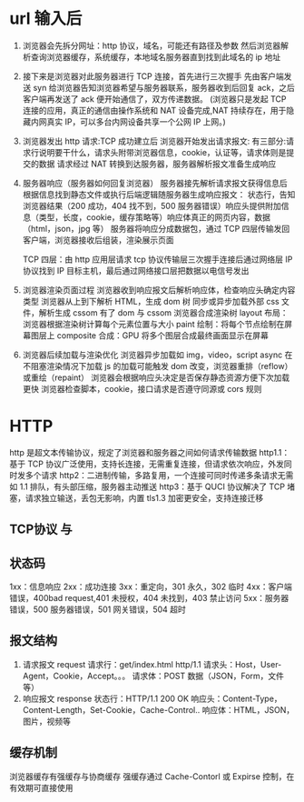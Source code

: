 # url 输入后

1. 浏览器会先拆分网址：http 协议，域名，可能还有路径及参数
   然后浏览器解析查询浏览器缓存，系统缓存，本地域名服务器直到找到此域名的 ip 地址

2. 接下来是浏览器对此服务器进行 TCP 连接，首先进行三次握手
   先由客户端发送 syn 给浏览器告知浏览器希望与服务器联系，服务器收到后回复 ack，之后客户端再发送了 ack 便开始通信了，双方传递数据。
   (浏览器只是发起 TCP 连接的应用，真正的通信由操作系统和 NAT 设备完成,NAT 持续存在，用于隐藏内网真实 IP，可以多台内网设备共享一个公网 IP 上网。)

3. 浏览器发出 http 请求:TCP 成功建立后
   浏览器开始发出请求报文:
   有三部分:请求行说明要干什么，请求头附带浏览器信息，cookie，认证等，请求体则是提交的数据
   请求经过 NAT 转换到达服务器，服务器解析报文准备生成响应

4. 服务器响应（服务器如何回复浏览器）
   服务器接先解析请求报文获得信息后
   根据信息找到静态文件或执行后端逻辑随服务器生成响应报文：
   状态行，告知浏览器结果（200 成功，404 找不到，500 服务器错误）响应头提供附加信息（类型，长度，cookie，缓存策略等）响应体真正的网页内容，数据（html，json，jpg 等）
   服务器将响应分成数据包，通过 TCP 四层传输发回客户端，浏览器接收后组装，渲染展示页面

   TCP 四层：由 http 应用层请求 tcp 协议传输层三次握手连接后通过网络层 IP 协议找到 IP 目标主机，最后通过网络接口层把数据以电信号发出

5. 浏览器渲染页面过程
   浏览器收到响应报文后解析响应体，检查响应头确定内容类型
   浏览器从上到下解析 HTML，生成 dom 树
   同步或异步加载外部 css 文件，解析生成 cssom
   有了 dom 与 cssom 浏览器合成渲染树
   layout 布局：浏览器根据渲染树计算每个元素位置与大小
   paint 绘制：将每个节点绘制在屏幕图层上
   composite 合成：GPU 将多个图层合成最终画面显示在屏幕

6. 浏览器后续加载与渲染优化
   浏览器异步加载如 img，video，script async 在不阻塞渲染情况下加载
   js 的加载可能触发 dom 改变，浏览器重排（reflow）或重绘（repaint）
   浏览器会根据响应头决定是否保存静态资源方便下次加载更快
   浏览器检查脚本，cookie，接口请求是否遵守同源或 cors 规则

# HTTP

http 是超文本传输协议，规定了浏览器和服务器之间如何请求传输数据
http1.1：基于 TCP 协议广泛使用，支持长连接，无需重复连接，但请求依次响应，外发同时发多个请求
http2：二进制传输，多路复用，一个连接可同时传递多条请求无需如 1.1 排队，有头部压缩，服务器主动推送
http3：基于 QUCI 协议解决了 TCP 堵塞，请求独立输送，丢包无影响，内置 tls1.3 加密更安全，支持连接迁移

## TCP协议 与 

## 状态码

1xx：信息响应
2xx：成功连接
3xx：重定向，301 永久，302 临时
4xx：客户端错误，400bad request,401 未授权，404 未找到，403 禁止访问
5xx：服务器错误，500 服务器错误，501 网关错误，504 超时

## 报文结构

1. 请求报文 request
   请求行：get/index.html http/1.1
   请求头：Host，User-Agent，Cookie，Accept。。。
   请求体：POST 数据（JSON，Form，文件等）
2. 响应报文 response
   状态行：HTTP/1.1 200 OK
   响应头：Content-Type，Content-Length，Set-Cookie，Cache-Control..
   响应体：HTML，JSON，图片，视频等

## 缓存机制

浏览器缓存有强缓存与协商缓存
强缓存通过 Cache-Contorl 或 Expirse 控制，在有效期可直接使用
